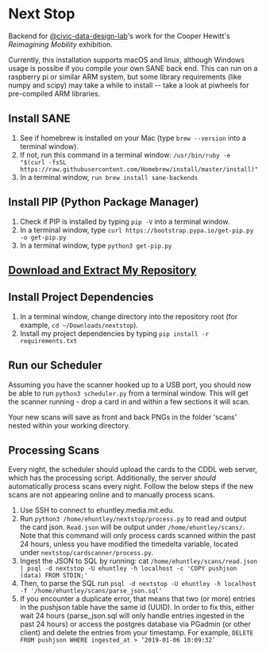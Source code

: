 # Next Stop

Backend for [@civic-data-design-lab](http://github.com/civic-data-design-lab)'s work for the Cooper Hewitt's _Reimagining Mobility_ exhibition. 

Currently, this installation supports macOS and linux, although Windows usage is possibe if you compile your own SANE back end. This can run on a raspberry pi or similar ARM system, but some library requirements (like numpy and scipy) may take a while to install -- take a look at piwheels for pre-compiled ARM libraries.

## Install SANE

1. See if homebrew is installed on your Mac (type `brew --version` into a terminal window).
2. If not, run this command in a terminal window: `/usr/bin/ruby -e "$(curl -fsSL https://raw.githubusercontent.com/Homebrew/install/master/install)"`
3. In a terminal window, `run brew install sane-backends`

## Install PIP (Python Package Manager)

1. Check if PIP is installed by typing `pip -V` into a terminal window.
2. In a terminal window, type `curl https://bootstrap.pypa.io/get-pip.py -o get-pip.py`
3. In a terminal window, type `python3 get-pip.py`

## [Download and Extract My Repository](https://github.com/ericmhuntley/nextstop/archive/master.zip)

## Install Project Dependencies

1. In a terminal window, change directory into the repository root (for example, `cd ~/Downloads/nextstop`).
2. Install my project dependencies by typing `pip install -r requirements.txt`

## Run our Scheduler

Assuming you have the scanner hooked up to a USB port, you should now be able to run `python3 scheduler.py` from a terminal window. This will get the scanner running - drop a card in and within a few sections it will scan.

Your new scans will save as front and back PNGs in the folder 'scans' nested within your working directory.

## Processing Scans 

Every night, the scheduler should upload the cards to the CDDL web server, which has the processing script. Additionally, the server *should* automatically process scans every night. Follow the below steps if the new scans are not appearing online and to manually process scans.

1. Use SSH to connect to ehuntley.media.mit.edu.
2. Run `python3 /home/ehuntley/nextstop/process.py` to read and output the card json. `Read.json` will be output under `/home/ehuntley/scans/`. Note that this command will only process cards scanned within the past 24 hours, unless you have modified the timedelta variable, located under `nextstop/cardscanner/process.py`. 
3. Ingest the JSON to SQL by running: cat `/home/ehuntley/scans/read.json | psql -d nextstop -U ehuntley -h localhost -c 'COPY pushjson (data) FROM STDIN;'`
4. Then, to parse the SQL run `psql -d nextstop -U ehuntley -h localhost -f '/home/ehuntley/scans/parse_json.sql'`
5. If you encounter a duplicate error, that means that two (or more) entries in the pushjson table have the same id (UUID). In order to fix this, either wait 24 hours (parse_json.sql will only handle entries ingested in the past 24 hours) or access the postgres database via PGadmin (or other client) and delete the entries from your timestamp. For example, `DELETE FROM pushjson WHERE ingested_at > ‘2019-01-06 10:09:32’`
